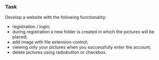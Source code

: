 ### Task
Develop a website with the following functionality:
- registration / login;
- during registration a new folder is created in which the pictures will be placed;
- add image with file extension control;
- viewing only your pictures when you successfully enter the account;
- delete pictures using radiobutton or checkbox.
